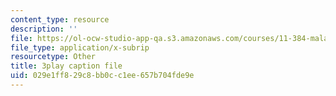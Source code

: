 ```yaml
---
content_type: resource
description: ''
file: https://ol-ocw-studio-app-qa.s3.amazonaws.com/courses/11-384-malaysia-sustainable-cities-practicum-spring-2018/029e1ff829c8bb0cc1ee657b704fde9e_b-PoEwPoRe8.srt
file_type: application/x-subrip
resourcetype: Other
title: 3play caption file
uid: 029e1ff8-29c8-bb0c-c1ee-657b704fde9e
---
```

